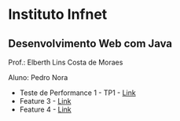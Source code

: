 # Instituto Infnet
## Desenvolvimento Web com Java
Prof.: Elberth Lins Costa de Moraes

Aluno: Pedro Nora

<ul>
    <li>Teste de Performance 1 - TP1 - <a href="https://github.com/pedronora/Desenvolvimento-Web-com-Java/tree/TP1" target="_blank">Link</a></li>
    <li>Feature 3 - <a href="https://github.com/pedronora/Desenvolvimento-Web-com-Java/tree/Feature-3" target="_blank">Link</a></li>
    <li>Feature 4 - <a href="https://github.com/pedronora/Desenvolvimento-Web-com-Java/tree/Feature-4" target="_blank">Link</a></li>
</ul>
